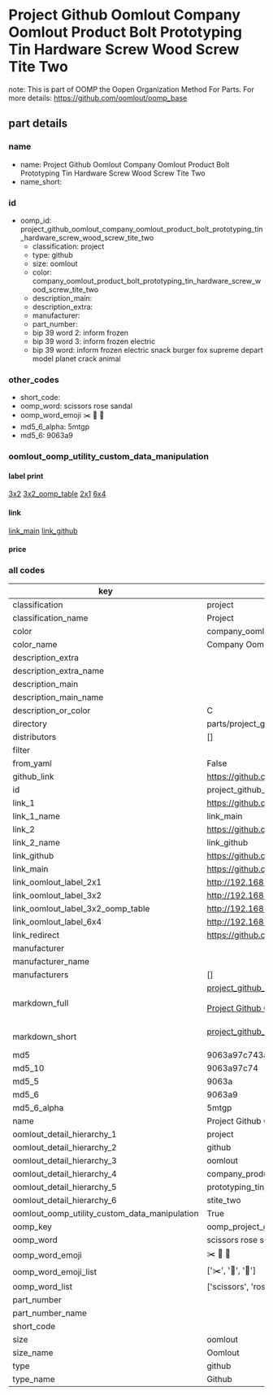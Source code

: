 # Project Github Oomlout Company Oomlout Product Bolt Prototyping Tin Hardware Screw Wood Screw Tite Two  

note: This is part of OOMP the Oopen Organization Method For Parts. For more details: https://github.com/oomlout/oomp_base

##  part details
  







### name
* name: Project Github Oomlout Company Oomlout Product Bolt Prototyping Tin Hardware Screw Wood Screw Tite Two
* name_short: 
### id
* oomp_id: project_github_oomlout_company_oomlout_product_bolt_prototyping_tin_hardware_screw_wood_screw_tite_two
  * classification: project
  * type: github
  * size: oomlout
  * color: company_oomlout_product_bolt_prototyping_tin_hardware_screw_wood_screw_tite_two
  * description_main: 
  * description_extra: 
  * manufacturer: 
  * part_number: 
  * bip 39 word 2: inform frozen
  * bip 39 word 3: inform frozen electric
  * bip 39 word: inform frozen electric snack burger fox supreme depart model planet crack animal

### other_codes
* short_code: 
* oomp_word: scissors rose sandal
* oomp_word_emoji :scissors: :rose: :sandal:
* md5_6_alpha: 5mtgp
* md5_6: 9063a9






### oomlout_oomp_utility_custom_data_manipulation
#### label print
[3x2](http://192.168.1.245:1112/?label=oomp%205mtgp)
[3x2_oomp_table](http://192.168.1.108:1112/?label=oomp%205mtgp)
[2x1](http://192.168.1.242:1112/?label=oomp%205mtgp)
[6x4](http://192.168.1.55:1112/?label=oomp%205mtgp)    

#### link

[link_main](https://github.com/oomlout/oomlout_oomp_version_1_messy/tree/main/parts/project_github_oomlout_company_oomlout_product_bolt_prototyping_tin_hardware_screw_wood_screw_tite_two) [link_github](https://github.com/oomlout/oomlout_oomp_version_1_messy/tree/main/parts/project_github_oomlout_company_oomlout_product_bolt_prototyping_tin_hardware_screw_wood_screw_tite_two)                             

#### price







### all codes 
| key | value |  
| --- | --- |  
| classification | project |  
| classification_name | Project |  
| color | company_oomlout_product_bolt_prototyping_tin_hardware_screw_wood_screw_tite_two |  
| color_name | Company Oomlout Product Bolt Prototyping Tin Hardware Screw Wood Screw Tite Two |  
| description_extra |  |  
| description_extra_name |  |  
| description_main |  |  
| description_main_name |  |  
| description_or_color | C  |  
| directory | parts/project_github_oomlout_company_oomlout_product_bolt_prototyping_tin_hardware_screw_wood_screw_tite_two |  
| distributors | [] |  
| filter |  |  
| from_yaml | False |  
| github_link | https://github.com/oomlout/oomlout_oomp_part_src/tree/main/parts/project_github_oomlout_company_oomlout_product_bolt_prototyping_tin_hardware_screw_wood_screw_tite_two |  
| id | project_github_oomlout_company_oomlout_product_bolt_prototyping_tin_hardware_screw_wood_screw_tite_two |  
| link_1 | https://github.com/oomlout/oomlout_oomp_version_1_messy/tree/main/parts/project_github_oomlout_company_oomlout_product_bolt_prototyping_tin_hardware_screw_wood_screw_tite_two |  
| link_1_name | link_main |  
| link_2 | https://github.com/oomlout/oomlout_oomp_version_1_messy/tree/main/parts/project_github_oomlout_company_oomlout_product_bolt_prototyping_tin_hardware_screw_wood_screw_tite_two |  
| link_2_name | link_github |  
| link_github | https://github.com/oomlout/oomlout_oomp_version_1_messy/tree/main/parts/project_github_oomlout_company_oomlout_product_bolt_prototyping_tin_hardware_screw_wood_screw_tite_two |  
| link_main | https://github.com/oomlout/oomlout_oomp_version_1_messy/tree/main/parts/project_github_oomlout_company_oomlout_product_bolt_prototyping_tin_hardware_screw_wood_screw_tite_two |  
| link_oomlout_label_2x1 | http://192.168.1.242:1112/?label=oomp%205mtgp |  
| link_oomlout_label_3x2 | http://192.168.1.245:1112/?label=oomp%205mtgp |  
| link_oomlout_label_3x2_oomp_table | http://192.168.1.108:1112/?label=oomp%205mtgp |  
| link_oomlout_label_6x4 | http://192.168.1.55:1112/?label=oomp%205mtgp |  
| link_redirect | https://github.com/oomlout/oomlout_oomp_version_1_messy/tree/main/parts/project_github_oomlout_company_oomlout_product_bolt_prototyping_tin_hardware_screw_wood_screw_tite_two |  
| manufacturer |  |  
| manufacturer_name |  |  
| manufacturers | [] |  
| markdown_full | [project_github_oomlout_company_oomlout_product_bolt_prototyping_tin_hardware_screw_wood_screw_tite_two](none)<br>[](none)<br>[Project Github Oomlout Company Oomlout Product Bolt Prototyping Tin Hardware Screw Wood Screw Tite Two](none)<br><br> |  
| markdown_short | [project_github_oomlout_company_oomlout_product_bolt_prototyping_tin_hardware_screw_wood_screw_tite_two](none)<br><br> |  
| md5 | 9063a97c743adb3d710f5cd08ed76b9c |  
| md5_10 | 9063a97c74 |  
| md5_5 | 9063a |  
| md5_6 | 9063a9 |  
| md5_6_alpha | 5mtgp |  
| name | Project Github Oomlout Company Oomlout Product Bolt Prototyping Tin Hardware Screw Wood Screw Tite Two |  
| oomlout_detail_hierarchy_1 | project |  
| oomlout_detail_hierarchy_2 | github |  
| oomlout_detail_hierarchy_3 | oomlout |  
| oomlout_detail_hierarchy_4 | company_product_bolt |  
| oomlout_detail_hierarchy_5 | prototyping_tin_hardware_swood |  
| oomlout_detail_hierarchy_6 | stite_two |  
| oomlout_oomp_utility_custom_data_manipulation | True |  
| oomp_key | oomp_project_github_oomlout_company_oomlout_product_bolt_prototyping_tin_hardware_screw_wood_screw_tite_two |  
| oomp_word | scissors rose sandal |  
| oomp_word_emoji | :scissors: :rose: :sandal: |  
| oomp_word_emoji_list | [':scissors:', ':rose:', ':sandal:'] |  
| oomp_word_list | ['scissors', 'rose', 'sandal'] |  
| part_number |  |  
| part_number_name |  |  
| short_code |  |  
| size | oomlout |  
| size_name | Oomlout |  
| type | github |  
| type_name | Github |  
